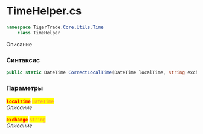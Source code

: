 
# TimeHelper.cs
```csharp
namespace TigerTrade.Core.Utils.Time  
    class TimeHelper
```

Описание

### Синтаксис
```csharp
public static DateTime CorrectLocalTime(DateTime localTime, string exchange)
```

### Параметры  
<mark style="color:red;">**`localTime`**</mark> <mark style="color:coral;">`DateTime`</mark>  
 *Описание*  
  
<mark style="color:red;">**`exchange`**</mark> <mark style="color:coral;">`string`</mark>  
 *Описание*  
  

                    
                    